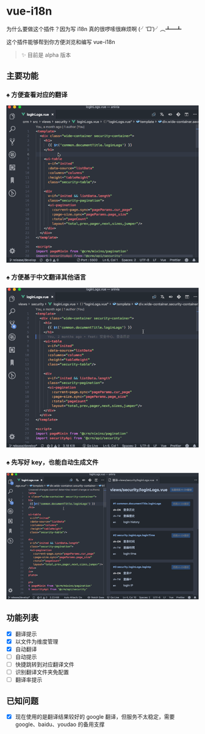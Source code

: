 # vue-i18n

为什么要做这个插件？因为写 i18n 真的很啰嗦很麻烦啊 (╯‵□′)╯︵┻━┻

这个插件能够帮到你方便浏览和编写 vue-i18n

> ✨ 目前是 alpha 版本

## 主要功能

### ♠ 方便查看对应的翻译

![](static/demo-1.gif)

### ♠ 方便基于中文翻译其他语言

![](static/demo-2.gif)

### ♠ 先写好 key，也能自动生成文件

![](static/demo-3.gif)

## 功能列表

- [x] 翻译提示
- [x] 以文件为维度管理
- [x] 自动翻译
- [ ] 自动提示
- [ ] 快捷跳转到对应翻译文件
- [ ] 识别翻译文件夹免配置
- [ ] 翻译率提示

## 已知问题

- [x] 现在使用的是翻译结果较好的 google 翻译，但服务不太稳定，需要 google、baidu、youdao 的备用支撑
